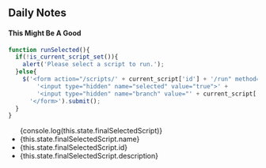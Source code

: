 ## Daily Notes

#### This Might Be A Good 

```javascript
function runSelected(){
  if(!is_current_script_set()){
    alert('Please select a script to run.');
  }else{
    $('<form action="/scripts/' + current_script['id'] + '/run" method="POST">' +
        '<input type="hidden" name="selected" value="true">' +
        '<input type="hidden" name="branch" value="' + current_script['branch'] + '">' +
      '</form>').submit();
  }
}

```

<ul style={styles.unorderedList}>
  {console.log(this.state.finalSelectedScript)}
  <li> {this.state.finalSelectedScript.name}</li>
  <li> {this.state.finalSelectedScript.id}</li>
  <li> {this.state.finalSelectedScript.description}</li>
</ul>
